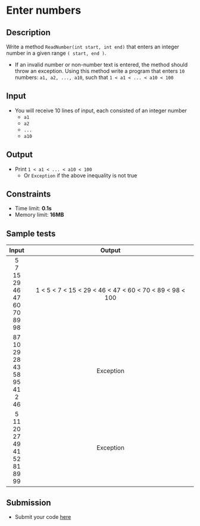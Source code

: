 # Enter numbers

## Description
Write a method `ReadNumber(int start, int end)` that enters an integer number in a given range `( start, end )`.
  - If an invalid number or non-number text is entered, the method should throw an exception.
Using this method write a program that enters `10` numbers:	`a1, a2, ..., a10`, such that `1 < a1 < ... < a10 < 100`

## Input
- You will receive 10 lines of input, each consisted of an integer number
  - `a1`
  - `a2`
  - `...`
  - `a10`

## Output
- Print `1 < a1 < ... < a10 < 100`
  - Or `Exception` if the above inequality is not true

## Constraints
- Time limit: **0.1s**
- Memory limit: **16MB**

## Sample tests

| Input  | Output |
|:------:|:------:|
| 5<br>7<br>15<br>29<br>46<br>47<br>60<br>70<br>89<br>98 | 1 < 5 < 7 < 15 < 29 < 46 < 47 < 60 < 70 < 89 < 98 < 100 |
| 87<br>10<br>29<br>28<br>43<br>58<br>95<br>41<br>2<br>46 | Exception |
| 5<br>11<br>20<br>27<br>49<br>41<br>52<br>81<br>89<br>99 | Exception |

## Submission
- Submit your code [here](http://bgcoder.com/Contests/Compete/Index/321#1)
